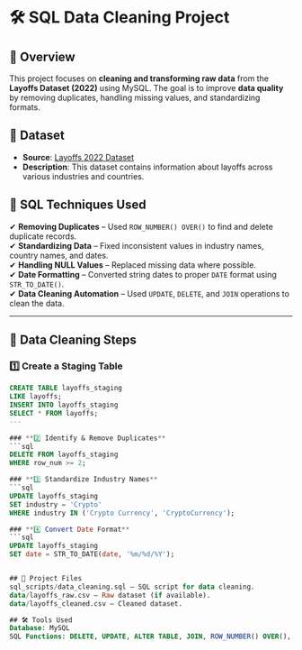 # 🛠 SQL Data Cleaning Project

## 📌 Overview
This project focuses on **cleaning and transforming raw data** from the **Layoffs Dataset (2022)** using MySQL. The goal is to improve **data quality** by removing duplicates, handling missing values, and standardizing formats.

## 📂 Dataset
- **Source**: [Layoffs 2022 Dataset](https://www.kaggle.com/datasets/swaptr/layoffs-2022)
- **Description**: This dataset contains information about layoffs across various industries and countries.

## 🔧 SQL Techniques Used
✔ **Removing Duplicates** – Used `ROW_NUMBER() OVER()` to find and delete duplicate records.  
✔ **Standardizing Data** – Fixed inconsistent values in industry names, country names, and dates.  
✔ **Handling NULL Values** – Replaced missing data where possible.  
✔ **Date Formatting** – Converted string dates to proper `DATE` format using `STR_TO_DATE()`.  
✔ **Data Cleaning Automation** – Used `UPDATE`, `DELETE`, and `JOIN` operations to clean the data.  

---

## 🚀 Data Cleaning Steps

### **1️⃣ Create a Staging Table**
```sql
CREATE TABLE layoffs_staging 
LIKE layoffs;
INSERT INTO layoffs_staging 
SELECT * FROM layoffs;
---

### **2️⃣ Identify & Remove Duplicates**
```sql
DELETE FROM layoffs_staging
WHERE row_num >= 2;

### **3️⃣ Standardize Industry Names**
```sql
UPDATE layoffs_staging
SET industry = 'Crypto'
WHERE industry IN ('Crypto Currency', 'CryptoCurrency');

### **4️⃣ Convert Date Format**
```sql
UPDATE layoffs_staging
SET date = STR_TO_DATE(date, '%m/%d/%Y');


## 📂 Project Files
sql_scripts/data_cleaning.sql – SQL script for data cleaning.
data/layoffs_raw.csv – Raw dataset (if available).
data/layoffs_cleaned.csv – Cleaned dataset.

## 🛠 Tools Used
Database: MySQL
SQL Functions: DELETE, UPDATE, ALTER TABLE, JOIN, ROW_NUMBER() OVER(), STR_TO_DATE()







